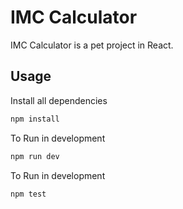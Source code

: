 IMC Calculator
==============

IMC Calculator is a pet project in React.

Usage
-----

Install all dependencies

```js
npm install
```

To Run in development

```js
npm run dev
```
To Run in development

```js
npm test
```
